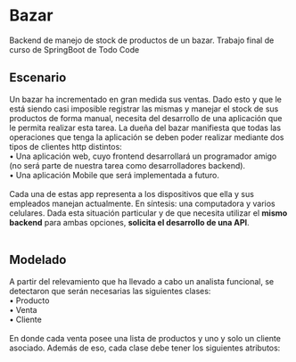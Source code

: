 # Bazar
Backend de manejo de stock de productos de un bazar. Trabajo final de curso de SpringBoot de Todo Code

## Escenario 
Un bazar ha incrementado en gran medida sus ventas. Dado esto y que le está siendo casi imposible registrar las mismas y manejar el stock de sus productos de forma manual, necesita del desarrollo de una aplicación que le permita realizar esta tarea. 
La dueña del bazar manifiesta que todas las operaciones que tenga la aplicación se deben poder realizar mediante dos tipos de clientes http distintos: <br> 
•	Una aplicación web, cuyo frontend desarrollará un programador amigo (no será parte de nuestra tarea como desarrolladores backend). <br>
•	Una aplicación Mobile que será implementada a futuro. <br>
<br>
Cada una de estas app representa a los dispositivos que ella y sus empleados manejan actualmente. En síntesis: una computadora y varios celulares. 
Dada esta situación particular y de que necesita utilizar el <strong>mismo backend</strong> para ambas opciones, <strong>solicita el desarrollo de una API</strong>. 
<br>
<br>

## Modelado 
A partir del relevamiento que ha llevado a cabo un analista funcional, se detectaron que serán necesarias las siguientes clases: <br>
•	Producto <br>
•	Venta <br>
•	Cliente <br><br>
En donde cada venta posee una lista de productos y uno y solo un cliente asociado. Además de eso, cada clase debe tener los siguientes atributos: <br>
